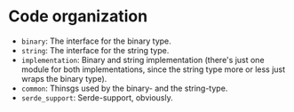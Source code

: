 # Code organization

 * `binary`: The interface for the binary type.
 * `string`: The interface for the string type.
 * `implementation`: Binary and string implementation (there's just one module for both implementations, since the string type more or less just wraps the binary type).
 * `common`: Thinsgs used by the binary- and the string-type.
 * `serde_support`: Serde-support, obviously.
